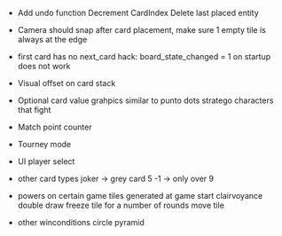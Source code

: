- Add undo function
    Decrement CardIndex
    Delete last placed entity

- Camera should snap after card placement, make sure 1 empty tile is
    always at the edge

- first card has no next_card
    hack: board_state_changed = 1 on startup 
        does not work

- Visual offset on card stack

- Optional card value grahpics similar to punto
    dots
    stratego characters that fight

- Match point counter

- Tourney mode

- UI
    player select

- other card types
    joker -> grey card 5
    -1 -> only over 9

- powers on certain game tiles generated at game start
    clairvoyance
    double draw
    freeze tile for a number of rounds
    move tile

- other winconditions
    circle
    pyramid
